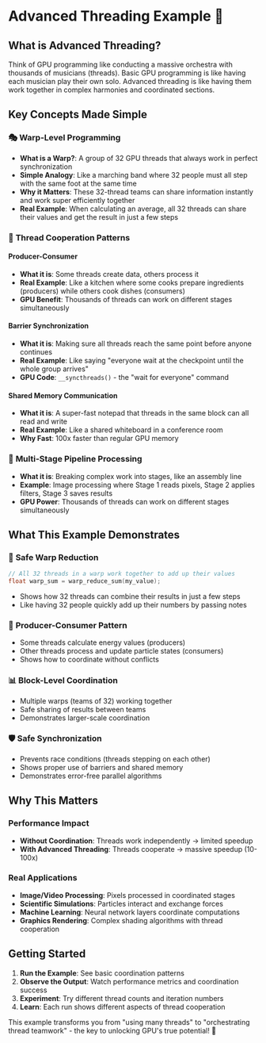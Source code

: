 # Advanced Threading Example 🧵

## What is Advanced Threading?

Think of GPU programming like conducting a massive orchestra with thousands of musicians (threads). Basic GPU programming is like having each musician play their own solo. Advanced threading is like having them work together in complex harmonies and coordinated sections.

## Key Concepts Made Simple

### 🎭 **Warp-Level Programming**
- **What is a Warp?**: A group of 32 GPU threads that always work in perfect synchronization
- **Simple Analogy**: Like a marching band where 32 people must all step with the same foot at the same time
- **Why it Matters**: These 32-thread teams can share information instantly and work super efficiently together
- **Real Example**: When calculating an average, all 32 threads can share their values and get the result in just a few steps

### 🤝 **Thread Cooperation Patterns**

#### **Producer-Consumer**
- **What it is**: Some threads create data, others process it
- **Real Example**: Like a kitchen where some cooks prepare ingredients (producers) while others cook dishes (consumers)
- **GPU Benefit**: Thousands of threads can work on different stages simultaneously

#### **Barrier Synchronization** 
- **What it is**: Making sure all threads reach the same point before anyone continues
- **Real Example**: Like saying "everyone wait at the checkpoint until the whole group arrives"
- **GPU Code**: `__syncthreads()` - the "wait for everyone" command

#### **Shared Memory Communication**
- **What it is**: A super-fast notepad that threads in the same block can all read and write
- **Real Example**: Like a shared whiteboard in a conference room
- **Why Fast**: 100x faster than regular GPU memory

### 🔄 **Multi-Stage Pipeline Processing**
- **What it is**: Breaking complex work into stages, like an assembly line
- **Example**: Image processing where Stage 1 reads pixels, Stage 2 applies filters, Stage 3 saves results
- **GPU Power**: Thousands of threads can work on different stages simultaneously

## What This Example Demonstrates

### 🧮 **Safe Warp Reduction**
```cpp
// All 32 threads in a warp work together to add up their values
float warp_sum = warp_reduce_sum(my_value);
```
- Shows how 32 threads can combine their results in just a few steps
- Like having 32 people quickly add up their numbers by passing notes

### 🔄 **Producer-Consumer Pattern**
- Some threads calculate energy values (producers)
- Other threads process and update particle states (consumers)
- Shows how to coordinate without conflicts

### 📊 **Block-Level Coordination** 
- Multiple warps (teams of 32) working together
- Safe sharing of results between teams
- Demonstrates larger-scale coordination

### 🛡️ **Safe Synchronization**
- Prevents race conditions (threads stepping on each other)
- Shows proper use of barriers and shared memory
- Demonstrates error-free parallel algorithms

## Why This Matters

### **Performance Impact**
- **Without Coordination**: Threads work independently → limited speedup
- **With Advanced Threading**: Threads cooperate → massive speedup (10-100x)

### **Real Applications**
- **Image/Video Processing**: Pixels processed in coordinated stages
- **Scientific Simulations**: Particles interact and exchange forces
- **Machine Learning**: Neural network layers coordinate computations
- **Graphics Rendering**: Complex shading algorithms with thread cooperation

## Getting Started

1. **Run the Example**: See basic coordination patterns
2. **Observe the Output**: Watch performance metrics and coordination success
3. **Experiment**: Try different thread counts and iteration numbers
4. **Learn**: Each run shows different aspects of thread cooperation

This example transforms you from "using many threads" to "orchestrating thread teamwork" - the key to unlocking GPU's true potential! 🚀
